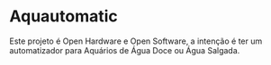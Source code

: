 # Aquautomatic
Este projeto é Open Hardware e Open Software, a intenção é ter um automatizador para Aquários de Água Doce ou Água Salgada.
